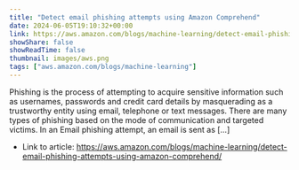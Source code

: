 ```yaml
---
title: "Detect email phishing attempts using Amazon Comprehend"
date: 2024-06-05T19:10:32+00:00
link: https://aws.amazon.com/blogs/machine-learning/detect-email-phishing-attempts-using-amazon-comprehend/
showShare: false
showReadTime: false
thumbnail: images/aws.png
tags: ["aws.amazon.com/blogs/machine-learning"]
---
```

Phishing is the process of attempting to acquire sensitive information such as usernames, passwords and credit card details by masquerading as a trustworthy entity using email, telephone or text messages. There are many types of phishing based on the mode of communication and targeted victims. In an Email phishing attempt, an email is sent as […]

- Link to article: https://aws.amazon.com/blogs/machine-learning/detect-email-phishing-attempts-using-amazon-comprehend/
